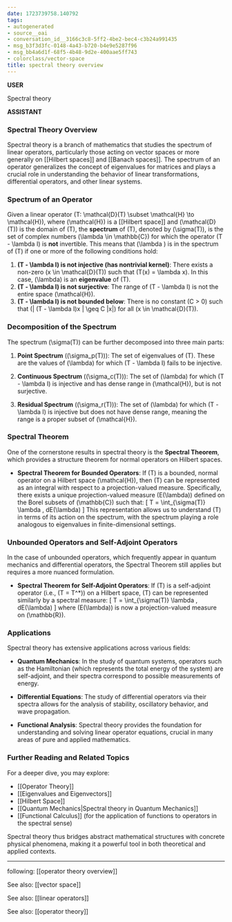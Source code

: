 ```yaml
---
date: 1723739758.140792
tags:
- autogenerated
- source__oai
- conversation_id__3166c3c8-5ff2-4be2-bec4-c3b24a991435
- msg_b3f3d3fc-0148-4a43-b720-b4e9e5287f96
- msg_bb4a6d1f-68f5-4b48-9d2e-400aae5ff743
- colorclass/vector-space
title: spectral theory overview
---
```


**USER**

Spectral theory


**ASSISTANT**

### Spectral Theory Overview

Spectral theory is a branch of mathematics that studies the spectrum of linear operators, particularly those acting on vector spaces or more generally on [[Hilbert spaces]] and [[Banach spaces]]. The spectrum of an operator generalizes the concept of eigenvalues for matrices and plays a crucial role in understanding the behavior of linear transformations, differential operators, and other linear systems.

### Spectrum of an Operator

Given a linear operator \(T: \mathcal{D}(T) \subset \mathcal{H} \to \mathcal{H}\), where \(\mathcal{H}\) is a [[Hilbert space]] and \(\mathcal{D}(T)\) is the domain of \(T\), the **spectrum** of \(T\), denoted by \(\sigma(T)\), is the set of complex numbers \(\lambda \in \mathbb{C}\) for which the operator \(T - \lambda I\) is **not** invertible. This means that \(\lambda \) is in the spectrum of \(T\) if one or more of the following conditions hold:

1. **\(T - \lambda I\) is not injective (has nontrivial kernel)**: There exists a non-zero \(x \in \mathcal{D}(T)\) such that \(T(x) = \lambda x\). In this case, \(\lambda\) is an **eigenvalue** of \(T\).
2. **\(T - \lambda I\) is not surjective**: The range of \(T - \lambda I\) is not the entire space \(\mathcal{H}\).
3. **\(T - \lambda I\) is not bounded below**: There is no constant \(C > 0\) such that \(\| (T - \lambda I)x \| \geq C \|x\|\) for all \(x \in \mathcal{D}(T)\).

### Decomposition of the Spectrum

The spectrum \(\sigma(T)\) can be further decomposed into three main parts:

1. **Point Spectrum** (\(\sigma_p(T)\)): The set of eigenvalues of \(T\). These are the values of \(\lambda\) for which \(T - \lambda I\) fails to be injective.
  
2. **Continuous Spectrum** (\(\sigma_c(T)\)): The set of \(\lambda\) for which \(T - \lambda I\) is injective and has dense range in \(\mathcal{H}\), but is not surjective.

3. **Residual Spectrum** (\(\sigma_r(T)\)): The set of \(\lambda\) for which \(T - \lambda I\) is injective but does not have dense range, meaning the range is a proper subset of \(\mathcal{H}\).

### Spectral Theorem

One of the cornerstone results in spectral theory is the **Spectral Theorem**, which provides a structure theorem for normal operators on Hilbert spaces. 

- **Spectral Theorem for Bounded Operators**: If \(T\) is a bounded, normal operator on a Hilbert space \(\mathcal{H}\), then \(T\) can be represented as an integral with respect to a projection-valued measure. Specifically, there exists a unique projection-valued measure \(E(\lambda)\) defined on the Borel subsets of \(\mathbb{C}\) such that:
  \[
  T = \int_{\sigma(T)} \lambda \, dE(\lambda)
  \]
  This representation allows us to understand \(T\) in terms of its action on the spectrum, with the spectrum playing a role analogous to eigenvalues in finite-dimensional settings.

### Unbounded Operators and Self-Adjoint Operators

In the case of unbounded operators, which frequently appear in quantum mechanics and differential operators, the Spectral Theorem still applies but requires a more nuanced formulation.

- **Spectral Theorem for Self-Adjoint Operators**: If \(T\) is a self-adjoint operator (i.e., \(T = T^*\)) on a Hilbert space, \(T\) can be represented similarly by a spectral measure:
  \[
  T = \int_{\sigma(T)} \lambda \, dE(\lambda)
  \]
  where \(E(\lambda)\) is now a projection-valued measure on \(\mathbb{R}\). 

### Applications

Spectral theory has extensive applications across various fields:

- **Quantum Mechanics**: In the study of quantum systems, operators such as the Hamiltonian (which represents the total energy of the system) are self-adjoint, and their spectra correspond to possible measurements of energy.

- **Differential Equations**: The study of differential operators via their spectra allows for the analysis of stability, oscillatory behavior, and wave propagation.

- **Functional Analysis**: Spectral theory provides the foundation for understanding and solving linear operator equations, crucial in many areas of pure and applied mathematics.

### Further Reading and Related Topics

For a deeper dive, you may explore:

- [[Operator Theory]]
- [[Eigenvalues and Eigenvectors]]
- [[Hilbert Space]]
- [[Quantum Mechanics|Spectral theory in Quantum Mechanics]]
- [[Functional Calculus]] (for the application of functions to operators in the spectral sense)

Spectral theory thus bridges abstract mathematical structures with concrete physical phenomena, making it a powerful tool in both theoretical and applied contexts.


---


following: [[operator theory overview]]

See also: [[vector space]]


See also: [[linear operators]]


See also: [[operator theory]]